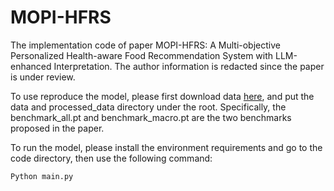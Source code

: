 # MOPI-HFRS
The implementation code of paper MOPI-HFRS: A Multi-objective Personalized Health-aware Food Recommendation System with LLM-enhanced Interpretation. The author information is redacted since the paper is under review. 

To use reproduce the model, please first download data [here](https://drive.google.com/drive/folders/1u_YC3Z5p6geUSyEKMvjSqtnj8aKPv45r?usp=sharing), and put the data and processed_data directory under the root. Specifically, the benchmark_all.pt and benchmark_macro.pt are the two benchmarks proposed in the paper.  

To run the model, please install the environment requirements and go to the code directory, then use the following command: 

```
Python main.py
```
